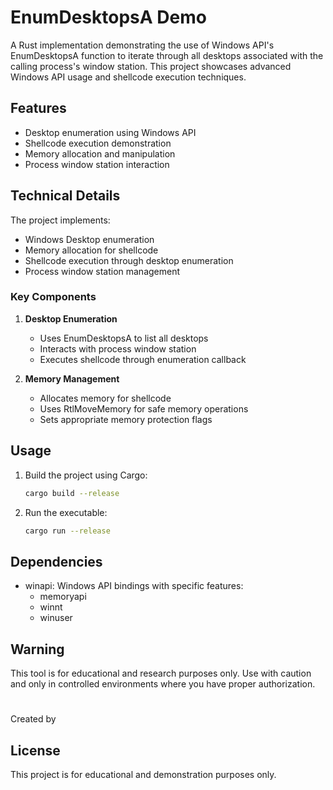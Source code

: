 # EnumDesktopsA Demo

A Rust implementation demonstrating the use of Windows API's EnumDesktopsA function to iterate through all desktops associated with the calling process's window station. This project showcases advanced Windows API usage and shellcode execution techniques.

## Features

- Desktop enumeration using Windows API
- Shellcode execution demonstration
- Memory allocation and manipulation
- Process window station interaction

## Technical Details

The project implements:
- Windows Desktop enumeration
- Memory allocation for shellcode
- Shellcode execution through desktop enumeration
- Process window station management

### Key Components

1. **Desktop Enumeration**
   - Uses EnumDesktopsA to list all desktops
   - Interacts with process window station
   - Executes shellcode through enumeration callback

2. **Memory Management**
   - Allocates memory for shellcode
   - Uses RtlMoveMemory for safe memory operations
   - Sets appropriate memory protection flags

## Usage

1. Build the project using Cargo:
   ```bash
   cargo build --release
   ```

2. Run the executable:
   ```bash
   cargo run --release
   ```

## Dependencies

- winapi: Windows API bindings with specific features:
  - memoryapi
  - winnt
  - winuser

## Warning

This tool is for educational and research purposes only. Use with caution and only in controlled environments where you have proper authorization.

#

Created by 

## License

This project is for educational and demonstration purposes only. 